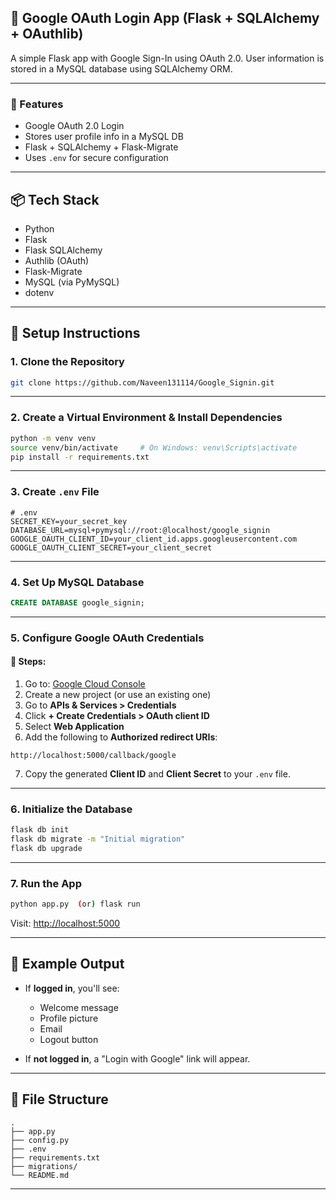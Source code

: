 ## 🔐 Google OAuth Login App (Flask + SQLAlchemy + OAuthlib)

A simple Flask app with Google Sign-In using OAuth 2.0. User information is stored in a MySQL database using SQLAlchemy ORM.

---

### 🚀 Features

* Google OAuth 2.0 Login
* Stores user profile info in a MySQL DB
* Flask + SQLAlchemy + Flask-Migrate
* Uses `.env` for secure configuration

---

## 📦 Tech Stack

* Python
* Flask
* Flask SQLAlchemy
* Authlib (OAuth)
* Flask-Migrate
* MySQL (via PyMySQL)
* dotenv

---

## 🔧 Setup Instructions

### 1. **Clone the Repository**

```bash
git clone https://github.com/Naveen131114/Google_Signin.git
```

---

### 2. **Create a Virtual Environment & Install Dependencies**

```bash
python -m venv venv
source venv/bin/activate     # On Windows: venv\Scripts\activate
pip install -r requirements.txt
```

---

### 3. **Create `.env` File**

```env
# .env
SECRET_KEY=your_secret_key
DATABASE_URL=mysql+pymysql://root:@localhost/google_signin
GOOGLE_OAUTH_CLIENT_ID=your_client_id.apps.googleusercontent.com
GOOGLE_OAUTH_CLIENT_SECRET=your_client_secret
```

---

### 4. **Set Up MySQL Database**

```sql
CREATE DATABASE google_signin;
```

---

### 5. **Configure Google OAuth Credentials**

#### 📌 Steps:

1. Go to: [Google Cloud Console](https://console.cloud.google.com/)
2. Create a new project (or use an existing one)
3. Go to **APIs & Services > Credentials**
4. Click **+ Create Credentials > OAuth client ID**
5. Select **Web Application**
6. Add the following to **Authorized redirect URIs**:

```
http://localhost:5000/callback/google
```

7. Copy the generated **Client ID** and **Client Secret** to your `.env` file.

---

### 6. **Initialize the Database**

```bash
flask db init
flask db migrate -m "Initial migration"
flask db upgrade
```

---

### 7. **Run the App**

```bash
python app.py  (or) flask run
```

Visit: [http://localhost:5000](http://localhost:5000)

---

## 🧪 Example Output

* If **logged in**, you'll see:

  * Welcome message
  * Profile picture
  * Email
  * Logout button

* If **not logged in**, a "Login with Google" link will appear.

---

## 📁 File Structure

```
.
├── app.py
├── config.py
├── .env
├── requirements.txt
├── migrations/
└── README.md
```

---
